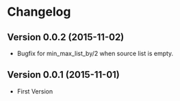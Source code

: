 Changelog
====

## Version 0.0.2 (2015-11-02)

* Bugfix for min_max_list_by/2 when source list is empty.


## Version 0.0.1 (2015-11-01)

* First Version

